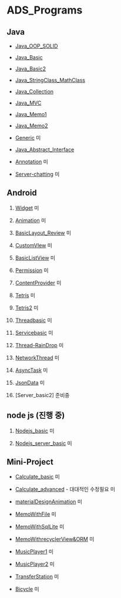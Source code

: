 # ADS_Programs

## Java
+ [Java_OOP_SOLID](https://github.com/youjisang/ADS_Java_OOP_SOLID.git)

+ [Java_Basic](https://github.com/youjisang/ADS_Java_Basic.git)

+ [Java_Basic2](https://github.com/youjisang/ADS_Java_Basic2.git) 

+ [Java_StringClass_MathClass](https://github.com/youjisang/ADS_Java_StringClass_MathClass.git)

+ [Java_Collection](https://github.com/youjisang/ADS_Java_Collection.git)

+ [Java_MVC](https://github.com/youjisang/ADS_Java_MVC.git)

+ [Java_Memo1](https://github.com/youjisang/ADS_Java_Memo1.git) 

+ [Java_Memo2](https://github.com/youjisang/ADS_Java_Memo2.git) 

+ [Generic](https://github.com/youjisang/Generic.git) 미

+ [Java_Abstract_Interface](https://github.com/youjisang/ADS_Java_Abstract_Interface.git)

+ [Annotation](https://github.com/youjisang/Annotation.git) 미

+ [Server-chatting](https://github.com/youjisang/Server-chatting.git) 미


## Android

 1. [Widget](https://github.com/youjisang/Widget.git) 미
 
 2. [Animation](https://github.com/youjisang/Animation.git) 미
 
 3. [BasicLayout_Review](https://github.com/youjisang/BasicLayout_Review.git) 미
 
 4. [CustomVIew](https://github.com/youjisang/CustomView.git) 미
 
 5. [BasicListView](https://github.com/youjisang/BasicListView.git) 미
 
 6. [Permission](https://github.com/youjisang/Android_Permission.git) 미
 
 7. [ContentProvider](https://github.com/youjisang/Content_Provider.git) 미
 
 8. [Tetris](https://github.com/youjisang/Tetris.git) 미
 
 9. [Tetris2](https://github.com/youjisang/Tetris2.git) 미
 
10. [Threadbasic](https://github.com/youjisang/threadbasic.git) 미

11. [Servicebasic](https://github.com/youjisang/ServiceBasic.git) 미

12. [Thread-RainDrop](https://github.com/youjisang/Thread-RainDrop.git) 미

13. [NetworkThread](https://github.com/youjisang/Thread-RainDrop.git) 미

14. [AsyncTask](https://github.com/youjisang/AsyncTask.git) 미

15. [JsonData](https://github.com/youjisang/JsonData.git) 미

16. [Server_basic2] 준비중

## node js (진행 중)

1. [Nodejs_basic](https://github.com/youjisang/nodejs_basic.git) 미

2. [Nodejs_server_basic](https://github.com/youjisang/nodejs_server_basic.git) 미


## Mini-Project



- [Calculate_basic](https://github.com/youjisang/Calculate_basic.git) 미

- [Calculate_advanced](https://github.com/youjisang/Calculate_advanced.git) - 대대적인 수정필요 미

- [materialDesignAnimation](https://github.com/youjisang/materialDesign_propertyAnimation.git) 미

- [MemoWithFile](https://github.com/youjisang/Android_Memo.git) 미

- [MemoWithSqlLite](https://github.com/youjisang/Android_Memo_WithDB.git) 미

- [MemoWithrecyclerView&ORM](https://github.com/youjisang/Android_Memo_with_recyclerViewAndORM.git) 미

- [MusicPlayer1](https://github.com/youjisang/MusicPlayer.git) 미

- [MusicPlayer2](https://github.com/youjisang/MusicPlayer2.git) 미

- [TransferStation](https://github.com/youjisang/TransferStation.git) 미

- [Bicycle](https://github.com/youjisang/Bicycle.git) 미





